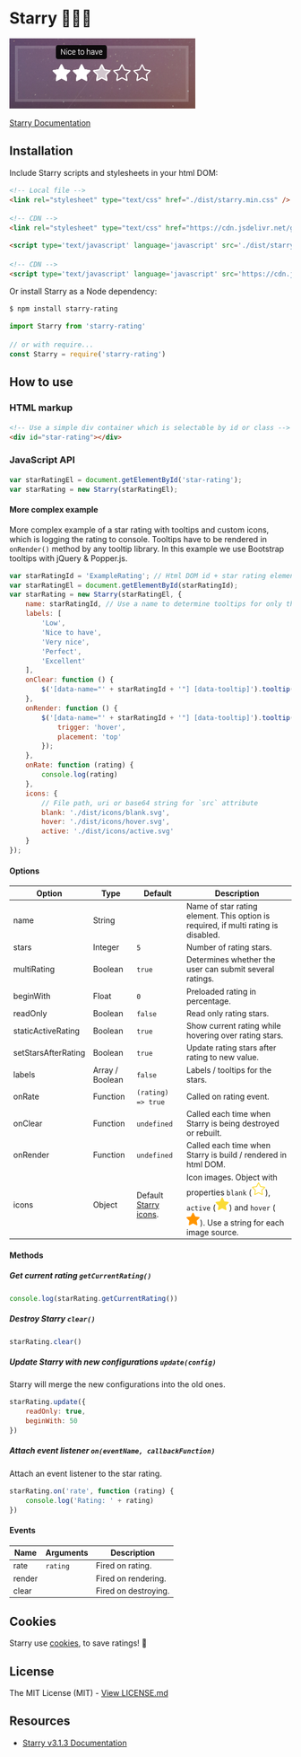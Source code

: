 # Starry 🌟🌃💖

![Screenshot](docs/assets/screenshot.png)

[Starry Documentation](https://teddy95.github.io/Starry)

## Installation

Include Starry scripts and stylesheets in your html DOM:

```html
<!-- Local file -->
<link rel="stylesheet" type="text/css" href="./dist/starry.min.css" />

<!-- CDN -->
<link rel="stylesheet" type="text/css" href="https://cdn.jsdelivr.net/gh/teddy95/starry@5/dist/starry.min.css" />
```

```html
<script type='text/javascript' language='javascript' src='./dist/starry.min.js'></script>

<!-- CDN -->
<script type='text/javascript' language='javascript' src='https://cdn.jsdelivr.net/gh/teddy95/starry@5/dist/starry.min.js'></script>
```

Or install Starry as a Node dependency:

```bash
$ npm install starry-rating
```

```javascript
import Starry from 'starry-rating'

// or with require...
const Starry = require('starry-rating')
```

## How to use

### HTML markup

```html
<!-- Use a simple div container which is selectable by id or class -->
<div id="star-rating"></div>
```

### JavaScript API

```javascript
var starRatingEl = document.getElementById('star-rating');
var starRating = new Starry(starRatingEl);
```

#### More complex example

More complex example of a star rating with tooltips and custom icons, which is logging the rating to console. Tooltips have to be rendered in ```onRender()``` method by any tooltip library. In this example we use Bootstrap tooltips with jQuery & Popper.js.

```javascript
var starRatingId = 'ExampleRating'; // Html DOM id + star rating element name
var starRatingEl = document.getElementById(starRatingId);
var starRating = new Starry(starRatingEl, {
	name: starRatingId, // Use a name to determine tooltips for only this Starry element
	labels: [
		'Low',
		'Nice to have',
		'Very nice',
		'Perfect',
		'Excellent'
	],
	onClear: function () {
		$('[data-name="' + starRatingId + '"] [data-tooltip]').tooltip('dispose');
	},
	onRender: function () {
		$('[data-name="' + starRatingId + '"] [data-tooltip]').tooltip({
			trigger: 'hover',
			placement: 'top'
		});
	},
	onRate: function (rating) {
		console.log(rating)
	},
	icons: {
		// File path, uri or base64 string for `src` attribute
		blank: './dist/icons/blank.svg',
		hover: './dist/icons/hover.svg',
		active: './dist/icons/active.svg'
	}
});
```

#### Options

| Option              | Type            | Default                              | Description                                                                                            |
| ------------------- | --------------- | ------------------------------------ | ------------------------------------------------------------------------------------------------------ |
| name                | String          |                                      | Name of star rating element. This option is required, if multi rating is disabled.                     |
| stars               | Integer         | `5`                                  | Number of rating stars.                                                                                |
| multiRating         | Boolean         | `true`                               | Determines whether the user can submit several ratings.                                                |
| beginWith           | Float           | `0`                                  | Preloaded rating in percentage.                                                                        |
| readOnly            | Boolean         | `false`                              | Read only rating stars.                                                                                |
| staticActiveRating  | Boolean         | `true`                               | Show current rating while hovering over rating stars.                                                  |
| setStarsAfterRating | Boolean         | `true`                               | Update rating stars after rating to new value.                                                         |
| labels              | Array / Boolean | `false`                              | Labels / tooltips for the stars.                                                                       |
| onRate              | Function        | `(rating) => true`                   | Called on rating event.                                                                                |
| onClear             | Function        | `undefined`                          | Called each time when Starry is being destroyed or rebuilt.                                            |
| onRender            | Function        | `undefined`                          | Called each time when Starry is build / rendered in html DOM.                                          |
| icons               | Object          | Default [Starry icons](/dist/icons). | Icon images. Object with properties `blank` (![blank](/dist/icons/blank.png)), `active` (![blank](/dist/icons/active.png)) and `hover` (![blank](/dist/icons/hover.png)). Use a string for each image source. |

#### Methods

##### Get current rating `getCurrentRating()`

```javascript
console.log(starRating.getCurrentRating())
```

##### Destroy Starry `clear()`

```javascript
starRating.clear()
```

##### Update Starry with new configurations `update(config)`

Starry will merge the new configurations into the old ones.

```javascript
starRating.update({
	readOnly: true,
	beginWith: 50
})
```

##### Attach event listener `on(eventName, callbackFunction)`

Attach an event listener to the star rating.

```javascript
starRating.on('rate', function (rating) {
	console.log('Rating: ' + rating)
})
```

#### Events

| Name   | Arguments | Description          |
| ------ | --------- | -------------------- |
| rate   | `rating`  | Fired on rating.     |
| render |           | Fired on rendering.  |
| clear  |           | Fired on destroying. |

## Cookies

Starry use [cookies](http://en.wikipedia.org/wiki/HTTP_cookie), to save ratings! 🍪

## License

The MIT License (MIT) - [View LICENSE.md](LICENSE.md)

## Resources

- [Starry v3.1.3 Documentation](https://teddy95.github.io/Starry/v3.1.3)

